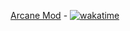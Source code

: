 [Arcane Mod](https://github.com/Diabelov/Arcane-mod-1.20.1) - [![wakatime](https://wakatime.com/badge/github/Diabelov/Arcane-mod-1.20.1.svg?style=flat)](https://wakatime.com/badge/github/Diabelov/Arcane-mod-1.20.1)
